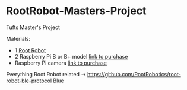 # RootRobot-Masters-Project
Tufts Master's Project 

Materials: 
- 1 [Root Robot](https://shop.edu.irobot.com/collections/how-to-buy)
- 2 Raspberry Pi B or B+ model [link to purchase](https://www.amazon.com/ELEMENT-Element14-Raspberry-Pi-Motherboard/dp/B07P4LSDYV/ref=sr_1_3?dchild=1&keywords=raspberry+pi+b%2B+model&qid=1589396447&sr=8-3)
- Raspberry Pi camera [link to purchase](https://www.amazon.com/Raspberry-m%C3%B3dulo-c%C3%A1mara-megapixeles-1080p/dp/B01ER2SKFS/ref=sr_1_3?dchild=1&keywords=raspberry+pi+camera&qid=1589397981&sr=8-3)

Everything Root Robot related -> https://github.com/RootRobotics/root-robot-ble-protocol
Blue


